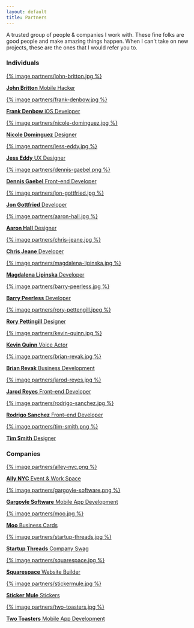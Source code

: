 ```yaml
---
layout: default
title: Partners
---
```


<div id="partners">
  <div class="row">
    <div class="col-12">
      <p>A trusted group of people &amp; companies I work with. These fine folks are good people and make amazing things happen. When I can't take on new projects, these are the ones that I would refer you to.</p>
      <h3>Individuals</h3>
    </div><!--/col-->
  </div><!--/row-->

  <div class="row">
    <div class="col-3 thumbnail">
      <a href="https://twitter.com/johndbritton">
      {% image partners/john-britton.jpg %}
      <p class="caption"><strong>John Britton</strong> <span>Mobile Hacker</span></p>
      </a>
    </div><!--/col-->
    <div class="col-3 thumbnail">
      <a href="https://twitter.com/FrankDenbow">
      {% image partners/frank-denbow.jpg %}
      <p class="caption"><strong>Frank Denbow</strong> <span>iOS Developer</span></p>
      </a>
    </div><!--/col-->
    <div class="col-3 thumbnail">
      <a href="https://twitter.com/sodevious">
      {% image partners/nicole-dominguez.jpg %}
      <p class="caption"><strong>Nicole Dominguez</strong> <span>Designer</span></p>
      </a>
    </div><!--/col-->
    <div class="col-3 thumbnail">
      <a href="https://twitter.com/jesseddy/">
      {% image partners/jess-eddy.jpg %}
      <p class="caption"><strong>Jess Eddy</strong> <span>UX Designer</span></p>
      </a>
    </div><!--/col-->
    <div class="col-3 thumbnail">
      <a href="https://twitter.com/gryghostvisuals">
      {% image partners/dennis-gaebel.png %}
      <p class="caption"><strong>Dennis Gaebel</strong> <span>Front–end Developer</span></p>
      </a>
    </div><!--/col-->
    <div class="col-3 thumbnail">
      <a href="https://twitter.com/jonmarkgo">
      {% image partners/jon-gottfried.jpg %}
      <p class="caption"><strong>Jon Gottfried</strong> <span>Developer</span></p>
      </a>
    </div><!--/col-->
    <div class="col-3 thumbnail">
      <a href="https://twitter.com/llahnoraa">
      {% image partners/aaron-hall.jpg %}
      <p class="caption"><strong>Aaron Hall</strong> <span>Designer</span></p>
      </a>
    </div><!--/col-->
    <div class="col-3 thumbnail">
      <a href="https://twitter.com/chrisjeane">
      {% image partners/chris-jeane.jpg %}
      <p class="caption"><strong>Chris Jeane</strong> <span>Developer</span></p>
      </a>
    </div><!--/col-->
    <div class="col-3 thumbnail">
      <a href="https://twitter.com/lippenka">
      {% image partners/magdalena-lipinska.jpg %}
      <p class="caption"><strong>Magdalena Lipinska</strong> <span>Developer</span></p>
      </a>
    </div><!--/col-->
    <div class="col-3 thumbnail">
      <a href="https://twitter.com/barrypeerless">
      {% image partners/barry-peerless.jpg %}
      <p class="caption"><strong>Barry Peerless</strong> <span>Developer</span></p>
      </a>
    </div><!--/col-->
    <div class="col-3 thumbnail">
      <a href="https://twitter.com/rorypettingill">
      {% image partners/rory-pettengill.jpeg %}
      <p class="caption"><strong>Rory Pettingill</strong> <span>Designer</span></p>
      </a>
    </div><!--/col-->
    <div class="col-3 thumbnail">
      <a href="https://twitter.com/djkevinquinn">
      {% image partners/kevin-quinn.jpg %}
      <p class="caption"><strong>Kevin Quinn</strong> <span>Voice Actor</span></p>
      </a>
    </div><!--/col-->
    <div class="col-3 thumbnail">
      <a href="https://twitter.com/btrevak">
      {% image partners/brian-revak.jpg %}
      <p class="caption"><strong>Brian Revak</strong> <span>Business Development</span></p>
      </a>
    </div><!--/col-->
    <div class="col-3 thumbnail">
      <a href="https://twitter.com/jreyesdesign">
      {% image partners/jarod-reyes.jpg %}
      <p class="caption"><strong>Jarod Reyes</strong> <span>Front–end Developer</span></p>
      </a>
    </div><!--/col-->
    <div class="col-3 thumbnail">
      <a href="https://twitter.com/rodrigosanchez">
      {% image partners/rodrigo-sanchez.jpg %}
      <p class="caption"><strong>Rodrigo Sanchez</strong> <span>Front–end Developer</span></p>
      </a>
    </div><!--/col-->
    <div class="col-3 thumbnail">
      <a href="https://twitter.com/ttimsmith">
      {% image partners/tim-smith.png %}
      <p class="caption"><strong>Tim Smith</strong> <span>Designer</span></p>
      </a>
    </div><!--/col-->
  </div><!--/row-->

  <div class="row">
    <div class="col-12">
      <h3>Companies</h3>
    </div><!--/col-->
  </div><!--/row-->

  <div class="row">
    <div class="col-3 thumbnail">
      <a href="https://twitter.com/AlleyNYC">
      {% image partners/alley-nyc.png %}
      <p class="caption"><strong>Ally NYC</strong> <span>Event &amp; Work Space</span></p>
      </a>
    </div><!--/col-->
    <div class="col-3 thumbnail">
      <a href="http://www.gargoyle.co">
      {% image partners/gargoyle-software.png %}
      <p class="caption"><strong>Gargoyle Software</strong> <span>Mobile App Development</span></p>
      </a>
    </div><!--/col-->
    <div class="col-3 thumbnail">
      <a href="http://www.moo.com/share/j2tj75">
      {% image partners/moo.jpg %}
      <p class="caption"><strong>Moo</strong> <span>Business Cards</span></p>
      </a>
    </div><!--/col-->
    <div class="col-3 thumbnail">
      <a href="https://twitter.com/StartupThreads">
      {% image partners/startup-threads.jpg %}
      <p class="caption"><strong>Startup Threads</strong> <span>Company Swag</span></p>
      </a>
    </div><!--/col-->
    <div class="col-3 thumbnail">
      <a href="https://twitter.com/Squarespace">
      {% image partners/squarespace.jpg %}
      <p class="caption"><strong>Squarespace</strong> <span>Website Builder</span></p>
      </a>
    </div><!--/col-->
    <div class="col-3 thumbnail">
      <a href="http://www.stickermule.com/unlock?ref_id=6658329601">
      {% image partners/stickermule.jpg %}
      <p class="caption"><strong>Sticker Mule</strong> <span>Stickers</span></p>
      </a>
    </div><!--/col-->
    <div class="col-3 thumbnail">
      <a href="https://twitter.com/twotoasters">
      {% image partners/two-toasters.jpg %}
      <p class="caption"><strong>Two Toasters</strong> <span>Mobile App Development</span></p>
      </a>
    </div><!--/col-->
  </div><!--/row-->
</div><!--/partners-->

